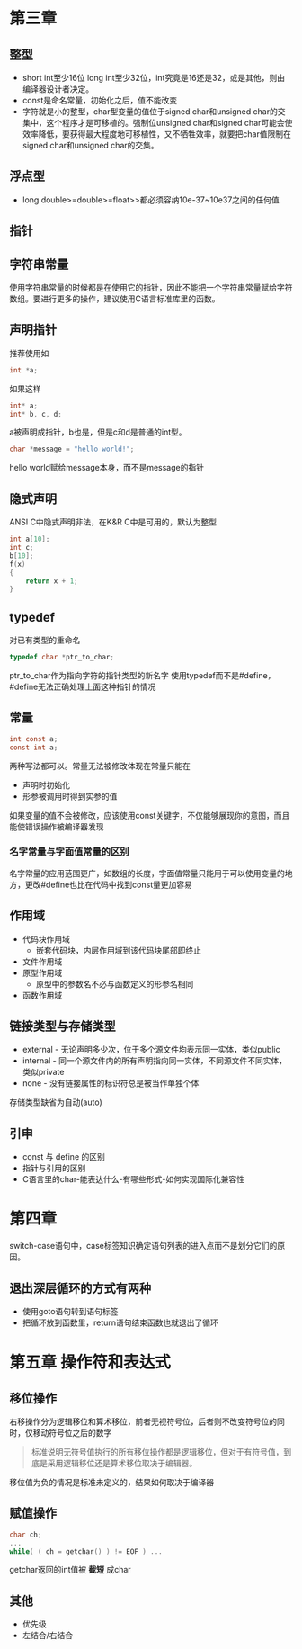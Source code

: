 # 第三章
## 整型
- short int至少16位 long int至少32位，int究竟是16还是32，或是其他，则由编译器设计者决定。
- const是命名常量，初始化之后，值不能改变
- 字符就是小的整型，char型变量的值位于signed char和unsigned char的交集中，这个程序才是可移植的。强制位unsigned char和signed char可能会使效率降低，要获得最大程度地可移植性，又不牺牲效率，就要把char值限制在signed char和unsigned char的交集。
## 浮点型
- long double>=double>=float>>都必须容纳10e-37~10e37之间的任何值
## 指针
## 字符串常量
使用字符串常量的时候都是在使用它的指针，因此不能把一个字符串常量赋给字符数组。要进行更多的操作，建议使用C语言标准库里的函数。
## 声明指针
推荐使用如
```C
int *a;
```
如果这样
```C
int* a;
int* b, c, d;
```
a被声明成指针，b也是，但是c和d是普通的int型。
```C
char *message = "hello world!";
```
hello world赋给message本身，而不是message的指针
## 隐式声明
ANSI C中隐式声明非法，在K&R C中是可用的，默认为整型
```C
int a[10];
int c;
b[10];
f(x)
{
    return x + 1;
}
```
## typedef
对已有类型的重命名
```C
typedef char *ptr_to_char;
```
ptr_to_char作为指向字符的指针类型的新名字
使用typedef而不是#define，#define无法正确处理上面这种指针的情况
## 常量
```c
int const a;
const int a;
```
两种写法都可以。常量无法被修改体现在常量只能在
- 声明时初始化
- 形参被调用时得到实参的值

如果变量的值不会被修改，应该使用const关键字，不仅能够展现你的意图，而且能使错误操作被编译器发现
### 名字常量与字面值常量的区别
名字常量的应用范围更广，如数组的长度，字面值常量只能用于可以使用变量的地方，更改#define也比在代码中找到const量更加容易
## 作用域
* 代码块作用域
    * 嵌套代码块，内层作用域到该代码块尾部即终止
* 文件作用域
* 原型作用域
    * 原型中的参数名不必与函数定义的形参名相同
* 函数作用域
## 链接类型与存储类型
* external - 无论声明多少次，位于多个源文件均表示同一实体，类似public
* internal - 同一个源文件内的所有声明指向同一实体，不同源文件不同实体，类似private
* none - 没有链接属性的标识符总是被当作单独个体

存储类型缺省为自动(auto)
## 引申
- const 与 define 的区别
- 指针与引用的区别
- C语言里的char-能表达什么-有哪些形式-如何实现国际化兼容性
# 第四章
switch-case语句中，case标签知识确定语句列表的进入点而不是划分它们的原因。
## 退出深层循环的方式有两种
- 使用goto语句转到语句标签
- 把循环放到函数里，return语句结束函数也就退出了循环
# 第五章 操作符和表达式
## 移位操作
右移操作分为逻辑移位和算术移位，前者无视符号位，后者则不改变符号位的同时，仅移动符号位之后的数字<br>
>标准说明无符号值执行的所有移位操作都是逻辑移位，但对于有符号值，到底是采用逻辑移位还是算术移位取决于编辑器。

移位值为负的情况是标准未定义的，结果如何取决于编译器

## 赋值操作
```C
char ch;
...
while( ( ch = getchar() ) != EOF ) ...
```
getchar返回的int值被 __截短__ 成char
## 其他
- 优先级
- 左结合/右结合